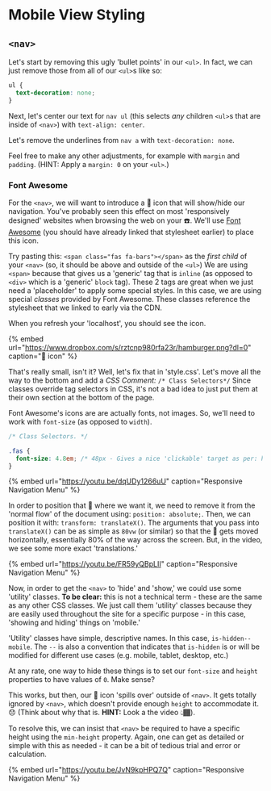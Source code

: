 # Mobile View Styling

## `<nav>`

Let's start by removing this ugly 'bullet points' in our `<ul>`. In fact, we can just remove those from all of our `<ul>`s like so:

```css
ul {
  text-decoration: none;
}
```

Next, let's center our text for `nav ul` (this selects _any_ children `<ul>`s that are inside of `<nav>`) with `text-align: center`.

Let's remove the underlines from `nav a` with `text-decoration: none`.

Feel free to make any other adjustments, for example with `margin` and `padding`. (HINT: Apply a `margin: 0` on your `<ul>`.)

### Font Awesome

For the `<nav>`, we will want to introduce a 🍔 icon that will show/hide our navigation. You've probably seen this effect on most 'responsively designed' websites when browsing the web on your ☎️. We'll use [Font Awesome](https://fontawesome.com/icons?d=gallery&q=hamburger) (you should have already linked that stylesheet earlier) to place this icon.

Try pasting this: `<span class="fas fa-bars"></span>` as the _first child_ of your `<nav>` (so, it should be above and outside of the `<ul>`) We are using `<span>` because that gives us a 'generic' tag that is `inline` (as opposed to `<div>` which is a 'generic' `block` tag). These 2 tags are great when we just need a 'placeholder' to apply some special styles. In this case, we are using special _classes_ provided by Font Awesome. These classes reference the stylesheet that we linked to early via the CDN.

When you refresh your 'localhost', you should see the icon.

{% embed url="https://www.dropbox.com/s/rztcnp980rfa23r/hamburger.png?dl=0" caption="🍔 icon" %}

That's really small, isn't it? Well, let's fix that in 'style.css'. Let's move all the way to the bottom and add a _CSS Comment:_ `/* Class Selectors*/` Since classes override tag selectors in CSS, it's not a bad idea to just put them at their own section at the bottom of the page.

Font Awesome's icons are are actually fonts, not images. So, we'll need to work with `font-size` (as opposed to `width`).

```css
/* Class Selectors. */

.fas {
  font-size: 4.8em; /* 48px - Gives a nice 'clickable' target as per: https://material.io/design/layout/spacing-methods.html#touch-targets */
}
```

{% embed url="https://youtu.be/dqUDy1266uU" caption="Responsive Navigation Menu" %}

In order to position that 🍔 where we want it, we need to remove it from the 'normal flow' of the document using: `position: absolute;`. Then, we can position it with: `transform: translateX()`. The arguments that you pass into `translateX()` can be as simple as `80vw` (or similar) so that the 🍔 gets moved horizontally, essentially 80% of the way across the screen. But, in the video, we see some more exact 'translations.'

{% embed url="https://youtu.be/FR59yQBpLII" caption="Responsive Navigation Menu" %}

Now, in order to get the `<nav>` to 'hide' and 'show,' we could use some 'utility' classes. **To be clear:** this is not a technical term - these are the same as any other CSS classes. We just call them 'utility' classes because they are easily used throughout the site for a specific purpose - in this case, 'showing and hiding' things on 'mobile.'

'Utility' classes have simple, descriptive names. In this case, `is-hidden--mobile`. The `--` is also a convention that indicates that `is-hidden` is or will be modified for different use cases (e.g. mobile, tablet, desktop, etc.)

At any rate, one way to hide these things is to set our `font-size` and `height` properties to have values of `0`. Make sense? 

This works, but then, our 🍔 icon 'spills over' outside of `<nav>`. It gets totally ignored by `<nav>`, which doesn't provide enough `height` to accommodate it. 😞 (Think about why that is. **HINT:** Look a the video 👆🏾).

To resolve this, we can insist that `<nav>` be required to have a specific height using the `min-height` property. Again, one can get as detailed or simple with this as needed - it can be a bit of tedious trial and error or calculation.

{% embed url="https://youtu.be/JvN9kpHPQ7Q" caption="Responsive Navigation Menu" %}
